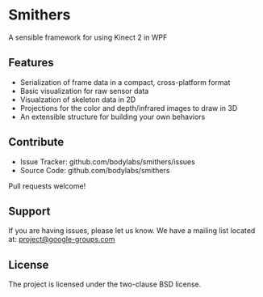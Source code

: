 Smithers
========

A sensible framework for using Kinect 2 in WPF


Features
--------

- Serialization of frame data in a compact, cross-platform format
- Basic visualization for raw sensor data
- Visualzation of skeleton data in 2D
- Projections for the color and depth/infrared images to draw in 3D
- An extensible structure for building your own behaviors


<!--
Installation
------------

Install $project by running:

    install project
-->

Contribute
----------

- Issue Tracker: github.com/bodylabs/smithers/issues
- Source Code: github.com/bodylabs/smithers

Pull requests welcome!


Support
-------

If you are having issues, please let us know.
We have a mailing list located at: project@google-groups.com


License
-------

The project is licensed under the two-clause BSD license.
